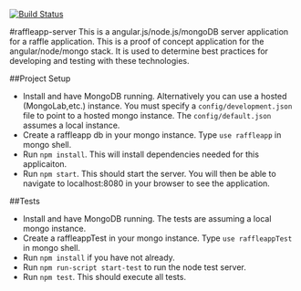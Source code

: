 [![Build Status](https://travis-ci.org/gdgsacramento/raffleapp-server.png)](https://travis-ci.org/gdgsacramento/raffleapp-server)

#raffleapp-server
This is a angular.js/node.js/mongoDB server application for a raffle application.  This is a proof of concept application for the 
angular/node/mongo stack.  It is used to determine best practices for developing and testing with these technologies.

##Project Setup
  * Install and have MongoDB running.  Alternatively you can use a hosted (MongoLab,etc.) instance.  You must specify a `config/development.json` file to point to a hosted mongo instance.  The `config/default.json` assumes a local instance.
  * Create a raffleapp db in your mongo instance.  Type `use raffleapp` in mongo shell.
  * Run `npm install`.  This will install dependencies needed for this applicaiton.
  * Run `npm start`.  This should start the server.  You will then be able to navigate to localhost:8080 in your browser to see the application.

##Tests
  * Install and have MongoDB running.  The tests are assuming a local mongo instance.
  * Create a raffleappTest in your mongo instance. Type `use raffleappTest` in mongo shell.
  * Run `npm install` if you have not already.
  * Run `npm run-script start-test` to run the node test server.
  * Run `npm test`.  This should execute all tests.
